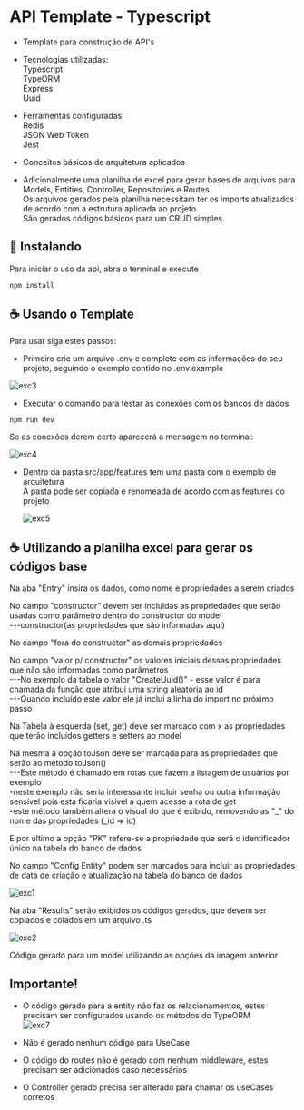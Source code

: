 # API Template - Typescript

- Template para construção de API's<br>

- Tecnologias utilizadas:<br>
  Typescript<br>
  TypeORM<br>
  Express<br>
  Uuid<br>
  
- Ferramentas configuradas:<br>
  Redis<br>
  JSON Web Token<br>
  Jest<br>
  
- Conceitos básicos de arquitetura aplicados<br>

- Adicionalmente uma planilha de excel para gerar bases de arquivos para Models, Entities, Controller, Repositories e Routes.<br>
  Os arquivos gerados pela planilha necessitam ter os imports atualizados de acordo com a estrutura aplicada ao projeto.<br>
  São gerados códigos básicos para um CRUD simples.<br>

## 🚀 Instalando

Para iniciar o uso da api, abra o terminal e execute

```
npm install
```

## ☕ Usando o Template

Para usar siga estes passos:

- Primeiro crie um arquivo .env e complete com as informações do seu projeto, seguindo o exemplo contido no .env.example <br>

![exc3](https://github.com/Felipe-Bryan/template-api-ts/assets/107513634/207c650e-ae2e-4505-9e28-bb45b2e89407)<br>

- Executar o comando para testar as conexões com os bancos de dados<br>

```
npm run dev
```
Se as conexões derem certo aparecerá a mensagem no terminal:<br>

![exc4](https://github.com/Felipe-Bryan/template-api-ts/assets/107513634/a6060e32-97e3-4d1f-9859-e11555d47b1d)

- Dentro da pasta src/app/features tem uma pasta com o exemplo de arquitetura<br>
  A pasta pode ser copiada e renomeada de acordo com as features do projeto<br>

  ![exc5](https://github.com/Felipe-Bryan/template-api-ts/assets/107513634/c2c9015e-19c6-42ad-a6b1-ad74a9d198ac)

## ☕ Utilizando a planilha excel para gerar os códigos base

Na aba "Entry" insira os dados, como nome e propriedades a serem criados<br>

No campo "constructor" devem ser incluídas as propriedades que serão usadas como parâmetro dentro do constructor do model<br>
---constructor(as propriedades que são informadas aqui)<br>

No campo "fora do constructor" as demais propriedades<br>

No campo "valor p/ constructor" os valores iniciais dessas propriedades que não são informadas como parâmetros<br>
---No exemplo da tabela o valor "CreateUuid()" - esse valor é para chamada da função que atribui uma string aleatória ao id<br>
---Quando incluído este valor ele já inclui a linha do import no próximo passo<br>

Na Tabela à esquerda (set, get) deve ser marcado com x as propriedades que terão incluídos getters e setters ao model<br>

Na mesma a opção toJson deve ser marcada para as propriedades que serão ao método toJson()<br>
---Este método é chamado em rotas que fazem a listagem de usuários por exemplo <br>
-neste exemplo não seria interessante incluir senha ou outra informação sensível pois esta ficaria visível a quem acesse a rota de get<br>
-este método também altera o visual do que é exibido, removendo as "_" do nome das propriedades (_id => id)<br>

E por último a opção "PK" refere-se a propriedade que será o identificador único na tabela do banco de dados<br>

No campo "Config Entity" podem ser marcados para incluir as propriedades de data de criação e atualização na tabela do banco de dados<br>

![exc1](https://github.com/Felipe-Bryan/template-api-ts/assets/107513634/ec6357f6-b1a1-449f-a7d9-8ce36699700e)<br>

Na aba "Results" serão exibidos os códigos gerados, que devem ser copiados e colados em um arquivo .ts<br>

![exc2](https://github.com/Felipe-Bryan/template-api-ts/assets/107513634/93ca3951-2835-49f2-9c68-feaf9679e56b)

Código gerado para um model utilizando as opções da imagem anterior<br>

## Importante!
- O código gerado para a entity não faz os relacionamentos, estes precisam ser configurados usando os métodos do TypeORM<br>
![exc7](https://github.com/Felipe-Bryan/template-api-ts/assets/107513634/12258356-286b-4966-9f4d-5d58c313572d)


- Não é gerado nenhum código para UseCase
- O código do routes não é gerado com nenhum middleware, estes precisam ser adicionados caso necessários
- O Controller gerado precisa ser alterado para chamar os useCases corretos
